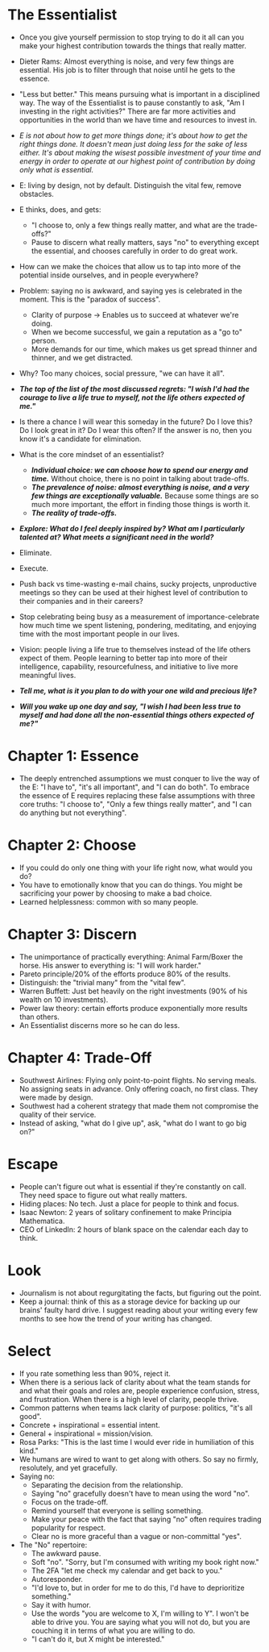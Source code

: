 # The Essentialist

- Once you give yourself permission to stop trying to do it all can you make your highest contribution towards the things that really matter.
- Dieter Rams: Almost everything is noise, and very few things are essential. His job is to filter through that noise until he gets to the essence.
- "Less but better." This means pursuing what is important in a disciplined way. The way of the Essentialist is to pause constantly to ask, "Am I investing in the right activities?" There are far more activities and opportunities in the world than we have time and resources to invest in.
- *E is not about how to get more things done; it's about how to get the right things done. It doesn't mean just doing less for the sake of less either. It's about making the wisest possible investment of your time and energy in order to operate at our highest point of contribution by doing only what is essential.*
- E: living by design, not by default. Distinguish the vital few, remove obstacles.
- E thinks, does, and gets:
  - "I choose to, only a few things really matter, and what are the trade-offs?"
  - Pause to discern what really matters, says "no" to everything except the essential, and chooses carefully in order to do great work.
- How can we make the choices that allow us to tap into more of the potential inside ourselves, and in people everywhere?
- Problem: saying no is awkward, and saying yes is celebrated in the moment. This is the "paradox of success".
  - Clarity of purpose → Enables us to succeed at whatever we're doing.
  - When we become successful, we gain a reputation as a "go to" person.
  - More demands for our time, which makes us get spread thinner and thinner, and we get distracted.
- Why? Too many choices, social pressure, "we can have it all".
- ***The top of the list of the most discussed regrets: "I wish I'd had the courage to live a life true to myself, not the life others expected of me."***
- Is there a chance I will wear this someday in the future? Do I love this? Do I look great in it? Do I wear this often? If the answer is no, then you know it's a candidate for elimination.

- What is the core mindset of an essentialist?
  - ***Individual choice: we can choose how to spend our energy and time.*** Without choice, there is no point in talking about trade-offs.
  - ***The prevalence of noise: almost everything is noise, and a very few things are exceptionally valuable.*** Because some things are so much more important, the effort in finding those things is worth it.
  - ***The reality of trade-offs.***

- ***Explore: What do I feel deeply inspired by? What am I particularly talented at? What meets a significant need in the world?***
- Eliminate.
- Execute.
- Push back vs time-wasting e-mail chains, sucky projects, unproductive meetings so they can be used at their highest level of contribution to their companies and in their careers?
- Stop celebrating being busy as a measurement of importance-celebrate how much time we spent listening, pondering, meditating, and enjoying time with the most important people in our lives.
- Vision: people living a life true to themselves instead of the life others expect of them. People learning to better tap into more of their intelligence, capability, resourcefulness, and initiative to live more meaningful lives.
- ***Tell me, what is it you plan to do with your one wild and precious life?***
- ***Will you wake up one day and say, "I wish I had been less true to myself and had done all the non-essential things others expected of me?"***

# Chapter 1: Essence

- The deeply entrenched assumptions we must conquer to live the way of the E: "I have to", "it's all important", and "I can do both". To embrace the essence of E requires replacing these false assumptions with three core truths: "I choose to", "Only a few things really matter", and "I can do anything but not everything".

# Chapter 2: Choose

- If you could do only one thing with your life right now, what would you do?
- You have to emotionally know that you can do things. You might be sacrificing your power by choosing to make a bad choice.
- Learned helplessness: common with so many people.

# Chapter 3: Discern

- The unimportance of practically everything: Animal Farm/Boxer the horse. His answer to everything is: "I will work harder."
- Pareto principle/20% of the efforts produce 80% of the results.
- Distinguish: the "trivial many" from the "vital few".
- Warren Buffett: Just bet heavily on the right investments (90% of his wealth on 10 investments).
- Power law theory: certain efforts produce exponentially more results than others.
- An Essentialist discerns more so he can do less.

# Chapter 4: Trade-Off

- Southwest Airlines: Flying only point-to-point flights. No serving meals. No assigning seats in advance. Only offering coach, no first class. They were made by design.
- Southwest had a coherent strategy that made them not compromise the quality of their service.
- Instead of asking, "what do I give up", ask, "what do I want to go big on?"

# Escape

- People can't figure out what is essential if they're constantly on call. They need space to figure out what really matters.
- Hiding places: No tech. Just a place for people to think and focus.
- Isaac Newton: 2 years of solitary confinement to make Principia Mathematica.
- CEO of LinkedIn: 2 hours of blank space on the calendar each day to think.

# Look

- Journalism is not about regurgitating the facts, but figuring out the point.
- Keep a journal: think of this as a storage device for backing up our brains' faulty hard drive. I suggest reading about your writing every few months to see how the trend of your writing has changed.

# Select

- If you rate something less than 90%, reject it.
- When there is a serious lack of clarity about what the team stands for and what their goals and roles are, people experience confusion, stress, and frustration. When there is a high level of clarity, people thrive.
- Common patterns when teams lack clarity of purpose: politics, "it's all good".
- Concrete + inspirational = essential intent.
- General + inspirational = mission/vision.
- Rosa Parks: "This is the last time I would ever ride in humiliation of this kind."
- We humans are wired to want to get along with others. So say no firmly, resolutely, and yet gracefully.
- Saying no:
  - Separating the decision from the relationship.
  - Saying "no" gracefully doesn't have to mean using the word "no".
  - Focus on the trade-off.
  - Remind yourself that everyone is selling something.
  - Make your peace with the fact that saying "no" often requires trading popularity for respect.
  - Clear no is more graceful than a vague or non-committal "yes".
- The "No" repertoire:
  - The awkward pause.
  - Soft "no". "Sorry, but I'm consumed with writing my book right now."
  - The 2FA "let me check my calendar and get back to you."
  - Autoresponder.
  - "I'd love to, but in order for me to do this, I'd have to deprioritize something."
  - Say it with humor.
  - Use the words "you are welcome to X, I'm willing to Y". I won't be able to drive you. You are saying what you will not do, but you are couching it in terms of what you are willing to do.
  - "I can't do it, but X might be interested."
